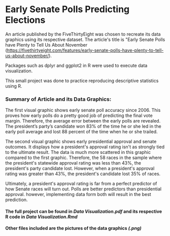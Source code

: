 # Early Senate Polls Predicting Elections
 
An article published by the FiveThirtyEight was chosen to recreate its data graphics using its respective dataset. The article's title is "Early Senate Polls have Plenty to Tell Us About November (https://fivethirtyeight.com/features/early-senate-polls-have-plenty-to-tell-us-about-november/).

Packages such as dplyr and ggplot2 in R were used to execute data visualization.

This small project was done to practice reproducing descriptive statistics using R.

### Summary of Article and its Data Graphics:

The first visual graphic shows early senate poll accuracy since 2006. This proves how early polls do a pretty good job of predicting the final vote margin. Therefore, the average error between the early polls are revealed. The president’s party’s candidate won 83% of the time he or she led in the early poll average and lost 88 percent of the time when he or she trailed.

The second visual graphic shows early presidential approval and senate outcomes. It displays how a president's approval rating isn't as strongly tied to the ultimate result. The data is much more scattered in this graphic compared to the first graphic. Therefore, the 58 races in the sample where the president's statewide approval rating was less than 43%, the president's party candidate lost. However, when a president's approval rating was greater than 43%, the president's candidate lost 35% of races. 

Ultimately, a president's approval rating is far from a perfect predictor of how Senate races will turn out. Polls are better predictors than presidential approval. however, implementing data form both will result in the best prediction. 

#### The full project can be found in _Data Visualization.pdf_ and its respective R code in _Data Visualization.Rmd_
#### Other files included are the pictures of the data graphics _(.png)_

